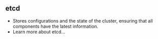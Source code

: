 ## etcd

- Stores configurations and the state of the cluster, ensuring that all components have the latest information.
- Learn more about etcd…
